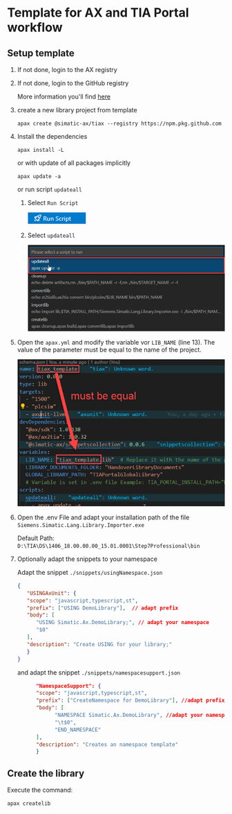 # Template for AX and TIA Portal workflow
## Setup template

1. If not done, login to the AX registry

1. If not done, login to the GitHub registry
   
    More information you'll find [here](https://github.com/simatic-ax/.github/blob/main/doc/personalaccesstoken.md)

1. create a new library project from template 
      ```cli
      apax create @simatic-ax/tiax --registry https://npm.pkg.github.com
      ```
1. Install the dependencies

   ```cli
   apax install -L 
   ```

   or with update of all packages implicitly 

   ```cli
   apax update -a
   ```
   
   or run script `updateall`

      1. Select `Run Script`
   
            ![](doc/runscript.png)

      2. Select `updateall`
      
            ![](doc/select_updateall.png)

1. Open the `apax.yml` and modify the variable vor `LIB_NAME` (line 13). The value of the parameter must be equal to the name of the project.

      ![](doc/name.png)

1. Open the .env File and adapt your installation path of the file `Siemens.Simatic.Lang.Library.Importer.exe`

      Default Path: `D:\TIA\DS\1406_18.00.00.00_15.01.0001\Step7Professional\bin`
      
1. Optionally adapt the snippets to your namespace

      Adapt the snippet `./snippets/usingNamespace.json`

      ```json
      {
         "USINGAxUnit": {
         "scope": "javascript,typescript,st",
         "prefix": ["USING DemoLibrary"],  // adapt prefix
         "body": [
            "USING Simatic.Ax.DemoLibrary;", // adapt your namespace
            "$0"
         ],
         "description": "Create USING for your library;"
         }    
      }
      ```

      and adapt the snippet `./snippets/namespacesupport.json`

      ```json 
            "NamespaceSupport": {
            "scope": "javascript,typescript,st",
            "prefix": ["CreateNamespace for DemoLibrary"], //adapt prefix
            "body": [
                  "NAMESPACE Simatic.Ax.DemoLibrary", //adapt your namespace
                  "\t$0",
                  "END_NAMESPACE"
            ],
            "description": "Creates an namespace template"
            }    
      ```

## Create the library

Execute the command:

```
apax createlib
```
 